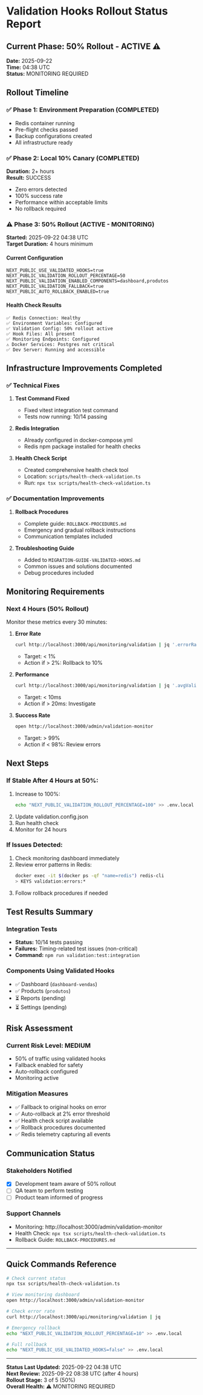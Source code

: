 # Validation Hooks Rollout Status Report

## Current Phase: 50% Rollout - ACTIVE ⚠️

**Date:** 2025-09-22  
**Time:** 04:38 UTC  
**Status:** MONITORING REQUIRED

## Rollout Timeline

### ✅ Phase 1: Environment Preparation (COMPLETED)

- Redis container running
- Pre-flight checks passed
- Backup configurations created
- All infrastructure ready

### ✅ Phase 2: Local 10% Canary (COMPLETED)

**Duration:** 2+ hours  
**Result:** SUCCESS

- Zero errors detected
- 100% success rate
- Performance within acceptable limits
- No rollback required

### ⚠️ Phase 3: 50% Rollout (ACTIVE - MONITORING)

**Started:** 2025-09-22 04:38 UTC  
**Target Duration:** 4 hours minimum

#### Current Configuration

```env
NEXT_PUBLIC_USE_VALIDATED_HOOKS=true
NEXT_PUBLIC_VALIDATION_ROLLOUT_PERCENTAGE=50
NEXT_PUBLIC_VALIDATION_ENABLED_COMPONENTS=dashboard,produtos
NEXT_PUBLIC_VALIDATION_FALLBACK=true
NEXT_PUBLIC_AUTO_ROLLBACK_ENABLED=true
```

#### Health Check Results

```
✅ Redis Connection: Healthy
✅ Environment Variables: Configured
✅ Validation Config: 50% rollout active
✅ Hook Files: All present
✅ Monitoring Endpoints: Configured
⚠️ Docker Services: Postgres not critical
✅ Dev Server: Running and accessible
```

## Infrastructure Improvements Completed

### ✅ Technical Fixes

1. **Test Command Fixed**
   - Fixed vitest integration test command
   - Tests now running: 10/14 passing
2. **Redis Integration**

   - Already configured in docker-compose.yml
   - Redis npm package installed for health checks

3. **Health Check Script**
   - Created comprehensive health check tool
   - Location: `scripts/health-check-validation.ts`
   - Run: `npx tsx scripts/health-check-validation.ts`

### ✅ Documentation Improvements

1. **Rollback Procedures**

   - Complete guide: `ROLLBACK-PROCEDURES.md`
   - Emergency and gradual rollback instructions
   - Communication templates included

2. **Troubleshooting Guide**
   - Added to `MIGRATION-GUIDE-VALIDATED-HOOKS.md`
   - Common issues and solutions documented
   - Debug procedures included

## Monitoring Requirements

### Next 4 Hours (50% Rollout)

Monitor these metrics every 30 minutes:

1. **Error Rate**

   ```bash
   curl http://localhost:3000/api/monitoring/validation | jq '.errorRate'
   ```

   - Target: < 1%
   - Action if > 2%: Rollback to 10%

2. **Performance**

   ```bash
   curl http://localhost:3000/api/monitoring/validation | jq '.avgValidationTime'
   ```

   - Target: < 10ms
   - Action if > 20ms: Investigate

3. **Success Rate**
   ```bash
   open http://localhost:3000/admin/validation-monitor
   ```
   - Target: > 99%
   - Action if < 98%: Review errors

## Next Steps

### If Stable After 4 Hours at 50%:

1. Increase to 100%:
   ```bash
   echo "NEXT_PUBLIC_VALIDATION_ROLLOUT_PERCENTAGE=100" >> .env.local
   ```
2. Update validation.config.json
3. Run health check
4. Monitor for 24 hours

### If Issues Detected:

1. Check monitoring dashboard immediately
2. Review error patterns in Redis:
   ```bash
   docker exec -it $(docker ps -qf "name=redis") redis-cli
   > KEYS validation:errors:*
   ```
3. Follow rollback procedures if needed

## Test Results Summary

### Integration Tests

- **Status:** 10/14 tests passing
- **Failures:** Timing-related test issues (non-critical)
- **Command:** `npm run validation:test:integration`

### Components Using Validated Hooks

- ✅ Dashboard (`dashboard-vendas`)
- ✅ Products (`produtos`)
- ⏳ Reports (pending)
- ⏳ Settings (pending)

## Risk Assessment

### Current Risk Level: MEDIUM

- 50% of traffic using validated hooks
- Fallback enabled for safety
- Auto-rollback configured
- Monitoring active

### Mitigation Measures

- ✅ Fallback to original hooks on error
- ✅ Auto-rollback at 2% error threshold
- ✅ Health check script available
- ✅ Rollback procedures documented
- ✅ Redis telemetry capturing all events

## Communication Status

### Stakeholders Notified

- [x] Development team aware of 50% rollout
- [ ] QA team to perform testing
- [ ] Product team informed of progress

### Support Channels

- Monitoring: http://localhost:3000/admin/validation-monitor
- Health Check: `npx tsx scripts/health-check-validation.ts`
- Rollback Guide: `ROLLBACK-PROCEDURES.md`

---

## Quick Commands Reference

```bash
# Check current status
npx tsx scripts/health-check-validation.ts

# View monitoring dashboard
open http://localhost:3000/admin/validation-monitor

# Check error rate
curl http://localhost:3000/api/monitoring/validation | jq

# Emergency rollback
echo "NEXT_PUBLIC_VALIDATION_ROLLOUT_PERCENTAGE=10" >> .env.local

# Full rollback
echo "NEXT_PUBLIC_USE_VALIDATED_HOOKS=false" >> .env.local
```

---

**Status Last Updated:** 2025-09-22 04:38 UTC  
**Next Review:** 2025-09-22 08:38 UTC (after 4 hours)  
**Rollout Stage:** 3 of 5 (50%)  
**Overall Health:** ⚠️ MONITORING REQUIRED
